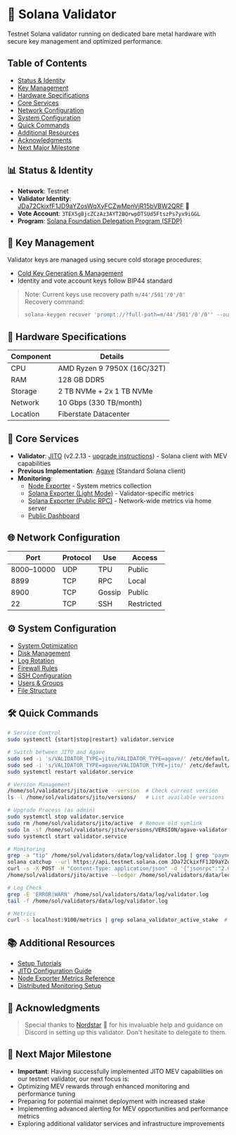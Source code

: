 # 🧬 Solana Validator

Testnet Solana validator running on dedicated bare metal hardware with secure key management and optimized performance.

## Table of Contents
- [Status & Identity](#-status--identity)
- [Key Management](#-key-management)
- [Hardware Specifications](#-hardware-specifications)
- [Core Services](#-core-services)
- [Network Configuration](#-network-configuration)
- [System Configuration](#️-system-configuration)
- [Quick Commands](#️-quick-commands)
- [Additional Resources](#-additional-resources)
- [Acknowledgments](#-acknowledgments)
- [Next Major Milestone](#-next-major-milestone)

## 📊 Status & Identity
- **Network**: Testnet
- **Validator Identity**: [JDa72CkixfF1JD9aYZosWqXyFCZwMpnVjR15bVBW2QRF](https://www.validators.app/validators/JDa72CkixfF1JD9aYZosWqXyFCZwMpnVjR15bVBW2QRF?locale=en&network=testnet) 🔗
- **Vote Account**: `3TEX5gBjcZCzAz3AYT2BQrwpDTSUd5FtszPs7yx9iGGL`
- **Program**: [Solana Foundation Delegation Program (SFDP)](https://solana.com/foundation/delegation-program)

## 🔑 Key Management
Validator keys are managed using secure cold storage procedures:
- [Cold Key Generation & Management](cold-key-management.md)
- Identity and vote account keys follow BIP44 standard

> Note: Current keys use recovery path `m/44'/501'/0'/0'`  
> Recovery command:  
> ```bash
> solana-keygen recover 'prompt://?full-path=m/44'/501'/0'/0'' --outfile keypair.json
> ```

## 🧱 Hardware Specifications
| Component | Details |
|-----------|---------|
| CPU | AMD Ryzen 9 7950X (16C/32T) |
| RAM | 128 GB DDR5 |
| Storage | 2 TB NVMe + 2x 1 TB NVMe |
| Network | 10 Gbps (330 TB/month) |
| Location | Fiberstate Datacenter |

## 🔧 Core Services
- **Validator**: [JITO](services/jito.md) (v2.2.13 - [upgrade instructions](setup-tutorials/upgrade-jito.md)) - Solana client with MEV capabilities
- **Previous Implementation**: [Agave](services/agave.md) (Standard Solana client)
- **Monitoring**: 
  - [Node Exporter](services/monitoring/node-exporter.md) - System metrics collection
  - [Solana Exporter (Light Mode)](services/monitoring/solana-exporter.md) - Validator-specific metrics
  - [Solana Exporter (Public RPC)](../home-server/services/monitoring/solana-exporter-public/solana-exporter-public.md) - Network-wide metrics via home server
  - [Public Dashboard](https://metric.seed42.co/public-dashboards/94ca941675e947cb877619494cf95d80)

## 🌐 Network Configuration
| Port | Protocol | Use | Access |
|------|----------|-----|---------|
| 8000–10000 | UDP | TPU | Public |
| 8899 | TCP | RPC | Local |
| 8900 | TCP | Gossip | Public |
| 22 | TCP | SSH | Restricted |

## ⚙️ System Configuration
- [System Optimization](linux-config/optimization.md)
- [Disk Management](linux-config/disk-management.md)
- [Log Rotation](linux-config/log-rotation.md)
- [Firewall Rules](linux-config/firewall.md)
- [SSH Configuration](linux-config/ssh.md)
- [Users & Groups](linux-config/users-groups.md)
- [File Structure](linux-config/file-structure.md)

## 🛠️ Quick Commands
```bash
# Service Control
sudo systemctl {start|stop|restart} validator.service

# Switch between JITO and Agave
sudo sed -i 's/VALIDATOR_TYPE=jito/VALIDATOR_TYPE=agave/' /etc/default/validator  # Switch to Agave
sudo sed -i 's/VALIDATOR_TYPE=agave/VALIDATOR_TYPE=jito/' /etc/default/validator  # Switch to JITO
sudo systemctl restart validator.service

# Version Management
/home/sol/validators/jito/active --version  # Check current version
ls -l /home/sol/validators/jito/versions/   # List available versions

# Upgrade Process (as admin)
sudo systemctl stop validator.service
sudo rm /home/sol/validators/jito/active  # Remove old symlink
sudo ln -sf /home/sol/validators/jito/versions/VERSION/agave-validator /home/sol/validators/jito/active  # Create new symlink
sudo systemctl start validator.service

# Monitoring
grep -a "tip" /home/sol/validators/data/log/validator.log | grep "payment"  # Check JITO MEV activity
solana catchup --url https://api.testnet.solana.com JDa72CkixfF1JD9aYZosWqXyFCZwMpnVjR15bVBW2QRF  # Check catchup status
curl -s -X POST -H "Content-Type: application/json" -d '{"jsonrpc":"2.0","id":1, "method":"getBlockHeight"}' http://localhost:8899  # Check local height
/home/sol/validators/jito/active --ledger /home/sol/validators/data/ledger monitor  # Monitor validator directly

# Log Check
grep -E 'ERROR|WARN' /home/sol/validators/data/log/validator.log
tail -f /home/sol/validators/data/log/validator.log

# Metrics
curl -s localhost:9100/metrics | grep solana_validator_active_stake  # Check active stake
```

## 📚 Additional Resources
- [Setup Tutorials](setup-tutorials/)
- [JITO Configuration Guide](services/jito.md)
- [Node Exporter Metrics Reference](services/monitoring/node-exporter-metrics-reference.md)
- [Distributed Monitoring Setup](services/monitoring/solana-exporter.md#distributed-monitoring-setup)

## 🙏 Acknowledgments
> Special thanks to [Nordstar](https://nordstar.one/) 🔗 for his invaluable help and guidance on Discord in setting up this validator. 
> Don't hesitate to delegate to them.

## 🚀 Next Major Milestone
- **Important**: Having successfully implemented JITO MEV capabilities on our testnet validator, our next focus is:
- Optimizing MEV rewards through enhanced monitoring and performance tuning
- Preparing for potential mainnet deployment with increased stake
- Implementing advanced alerting for MEV opportunities and performance metrics
- Exploring additional validator services and infrastructure improvements